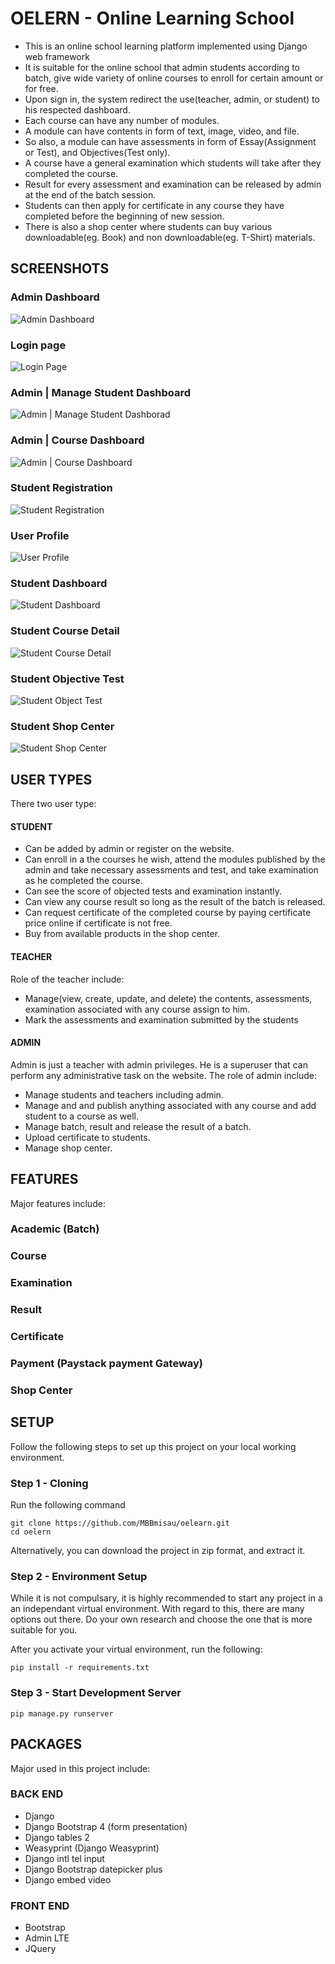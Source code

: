 # OELERN - Online Learning School
* This is an online school learning platform implemented using Django web framework
* It is suitable for the online school that admin students according to batch, give wide variety of online courses to enroll for certain amount or for free.
* Upon sign in, the system redirect the use(teacher, admin, or student) to his respected dashboard.
* Each course can have any number of modules. 
* A module can have contents in form of text, image, video, and file.
* So also, a module can have assessments in form of Essay(Assignment or Test), and Objectives(Test only).
* A course have a general examination which students will take after they completed the course.
* Result for every assessment and examination can be released by admin at the end of the batch session.
* Students can then apply for certificate in any course they have completed before the beginning of new session.
* There is also a shop center where students can buy various downloadable(eg. Book) and non downloadable(eg. T-Shirt) materials.
## SCREENSHOTS
### Admin Dashboard
![Admin Dashboard](screenshots/admin_dashboard.png)
### Login page
![Login Page](screenshots/login.png)
### Admin | Manage Student Dashboard
![Admin | Manage Student Dashborad](screenshots/managestudents.png)
### Admin | Course Dashboard
![Admin | Course Dashboard](screenshots/course_dashboard.png)
### Student Registration
![Student Registration](screenshots/student_reg.png)
### User Profile
![User Profile](screenshots/user_profile.png)
### Student Dashboard
![Student Dashboard](screenshots/student_dashboard.png)
### Student Course Detail
![Student Course Detail](screenshots/stubent_course_detail.png)
### Student Objective Test
![Student Object Test](screenshots/obj_test.png)
### Student Shop Center
![Student Shop Center](screenshots/student_shopcenter.png)
## USER TYPES
 There two user type:
#### STUDENT
* Can be added by admin or register on the website.
* Can enroll in a the courses he wish, attend the modules published by the admin and take necessary assessments and test, and take examination as he completed the course.
* Can see the score of objected tests and examination instantly.
* Can view any course result so long as the result of the batch is released.
* Can request certificate of the completed course by paying certificate price online if certificate is not free.
* Buy from available products in the shop center.
#### TEACHER
Role of the teacher include:
* Manage(view, create, update, and delete) the contents, assessments, examination associated with any course assign to him.
* Mark the assessments and examination submitted by the students
#### ADMIN
Admin is just a teacher with admin privileges. He is a superuser that can perform any administrative task on the website. The role of admin include:
* Manage students and teachers including admin.
* Manage and and publish anything associated with any course and add student to a course as well.
* Manage batch, result and release the result of a batch.
* Upload certificate to students.
* Manage shop center.
## FEATURES
Major features include:
### Academic (Batch)
### Course
### Examination
### Result
### Certificate
### Payment (Paystack payment Gateway)
### Shop Center
## SETUP
Follow the following steps to set up this project on your local working environment.
### Step 1 - Cloning
Run the following command
```
git clone https://github.com/MBBmisau/oelearn.git
cd oelern
```
Alternatively, you can download the project in zip format, and extract it.
### Step 2 - Environment Setup
While it is not compulsary, it is highly recommended to start any project in a an independant virtual environment. With regard to this, there are many options out there. Do your own research and choose the one that is more suitable for you.

After you activate your virtual environment, run the following:
```
pip install -r requirements.txt
```
### Step 3 - Start Development Server
```
pip manage.py runserver
```
## PACKAGES
Major used in this project include:
### BACK END
* Django
* Django Bootstrap 4 (form presentation)
* Django tables 2
* Weasyprint (Django Weasyprint)
* Django intl tel input
* Django Bootstrap datepicker plus
* Django embed video
### FRONT END
* Bootstrap
* Admin LTE
* JQuery
